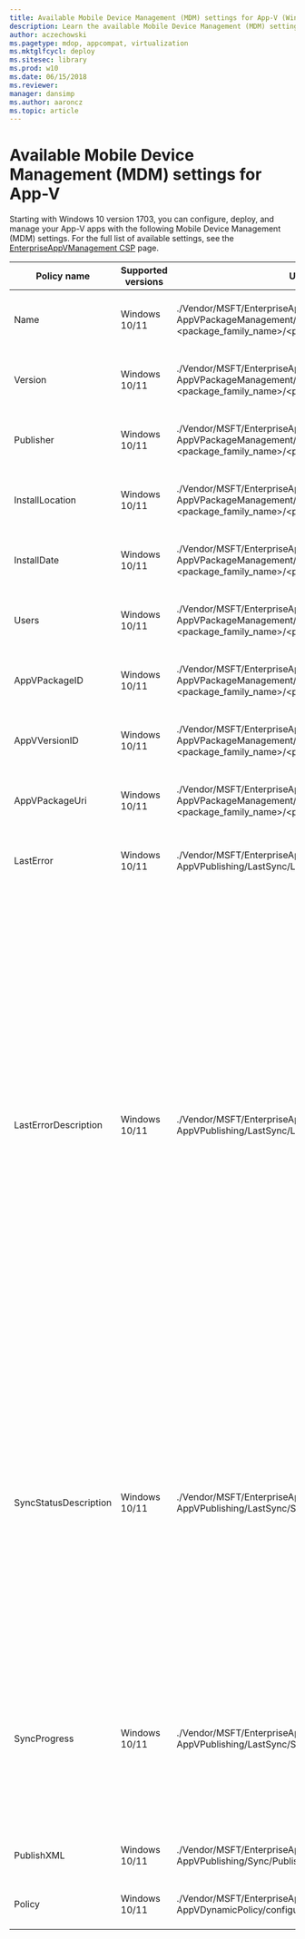 ```yaml
---
title: Available Mobile Device Management (MDM) settings for App-V (Windows 10/11)
description: Learn the available Mobile Device Management (MDM) settings you can use to configure App-V on Windows 10.
author: aczechowski
ms.pagetype: mdop, appcompat, virtualization
ms.mktglfcycl: deploy
ms.sitesec: library
ms.prod: w10
ms.date: 06/15/2018
ms.reviewer: 
manager: dansimp
ms.author: aaroncz
ms.topic: article
---
```

# Available Mobile Device Management (MDM) settings for App-V

Starting with Windows 10 version 1703, you can configure, deploy, and manage your App-V apps with the following Mobile Device Management (MDM) settings. For the full list of available settings, see the [EnterpriseAppVManagement CSP](/windows/client-management/mdm/enterpriseappvmanagement-csp) page.

|Policy name|Supported versions|URI full path|Data type|Values|
|---|---|---|---|---|
|Name|Windows 10/11|./Vendor/MSFT/EnterpriseAppVManagement/ AppVPackageManagement/<enterprise_id>/ <package_family_name>/<package_full_name>/Name|String|Read-only data, provided by your App-V packages.|
|Version|Windows 10/11|./Vendor/MSFT/EnterpriseAppVManagement/ AppVPackageManagement/<enterprise_id>/ <package_family_name>/<package_full_name>/Version|String|Read-only data, provided by your App-V packages.|
|Publisher|Windows 10/11|./Vendor/MSFT/EnterpriseAppVManagement/ AppVPackageManagement/<enterprise_id>/ <package_family_name>/<package_full_name>/Publisher|String|Read-only data, provided by your App-V packages.|
|InstallLocation|Windows 10/11|./Vendor/MSFT/EnterpriseAppVManagement/ AppVPackageManagement/<enterprise_id>/ <package_family_name>/<package_full_name>/InstallLocation|String|Read-only data, provided by your App-V packages.|
|InstallDate|Windows 10/11|./Vendor/MSFT/EnterpriseAppVManagement/ AppVPackageManagement/<enterprise_id>/ <package_family_name>/<package_full_name>/InstallDate|String|Read-only data, provided by your App-V packages.|
|Users|Windows 10/11|./Vendor/MSFT/EnterpriseAppVManagement/ AppVPackageManagement/<enterprise_id>/ <package_family_name>/<package_full_name>/Users|String|Read-only data, provided by your App-V packages.|
|AppVPackageID|Windows 10/11|./Vendor/MSFT/EnterpriseAppVManagement/ AppVPackageManagement/<enterprise_id>/ <package_family_name>/<package_full_name>/AppVPackageID|String|Read-only data, provided by your App-V packages.|
|AppVVersionID|Windows 10/11|./Vendor/MSFT/EnterpriseAppVManagement/ AppVPackageManagement/<enterprise_id>/ <package_family_name>/<package_full_name>/AppVVersionID|String|Read-only data, provided by your App-V packages.|
|AppVPackageUri|Windows 10/11|./Vendor/MSFT/EnterpriseAppVManagement/ AppVPackageManagement/<enterprise_id>/ <package_family_name>/<package_full_name>/AppVPackageUri|String|Read-only data, provided by your App-V packages.|
|LastError|Windows 10/11|./Vendor/MSFT/EnterpriseAppVManagement/<br>AppVPublishing/LastSync/LastError|String|Read-only data, provided by your App-V packages.|
|LastErrorDescription|Windows 10/11|./Vendor/MSFT/EnterpriseAppVManagement/ AppVPublishing/LastSync/LastErrorDescription|String|- **0**: No errors returned during publish.<br>- **1**: Unpublish groups failed during publish.<br>- **2**: Publish no-group packages failed during publish.<br>- **3**: Publish group packages failed during publish.<br>- **4**: Unpublish packages failed during publish.<br>- **5**: New policy write failed during publish.<br>- **6**: Multiple non-fatal errors occurred during publish.|
|SyncStatusDescription|Windows 10/11|./Vendor/MSFT/EnterpriseAppVManagement/ AppVPublishing/LastSync/SyncStatusDescription|String|- **0**: App-V publishing is idle.<br>- **1**: App-V connection groups publish in progress.<br>- **2**: App-V packages (non-connection group) publish in progress.<br>- **3**: App-V packages (connection group) publish in progress.<br>- **4**: App-V packages unpublish in progress.|
|SyncProgress|Windows 10/11|./Vendor/MSFT/EnterpriseAppVManagement/ AppVPublishing/LastSync/SyncProgress|String|- **0**: App-V Sync is idle.<br>- **1**: App-V Sync is initializing.<br>- **2**: App-V Sync is in progress.<br>- **3**: App-V Sync is complete.<br>- **4**: App-V Sync requires device reboot.|
|PublishXML|Windows 10/11|./Vendor/MSFT/EnterpriseAppVManagement/<br>AppVPublishing/Sync/PublishXML|String|Custom value, entered by admin.|
|Policy|Windows 10/11|./Vendor/MSFT/EnterpriseAppVManagement/<br>AppVDynamicPolicy/configurationid/Policy|String|Custom value, entered by admin.|
